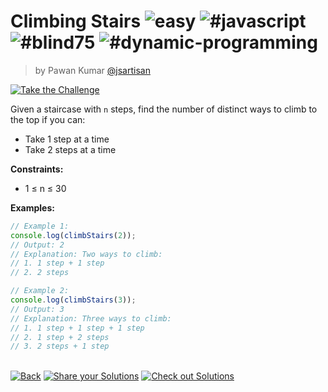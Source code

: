 <!--info-header-start--><h1>Climbing Stairs <img src="https://img.shields.io/badge/-easy-7aad0c" alt="easy"/> <img src="https://img.shields.io/badge/-%23javascript-999" alt="#javascript"/> <img src="https://img.shields.io/badge/-%23blind75-999" alt="#blind75"/> <img src="https://img.shields.io/badge/-%23dynamic--programming-999" alt="#dynamic-programming"/></h1><blockquote><p>by Pawan Kumar <a href="https://github.com/jsartisan" target="_blank">@jsartisan</a></p></blockquote><p><a href="https://frontend-challenges.com/challenges/283-climbing-stairs" target="_blank"><img src="https://img.shields.io/badge/-Take%20the%20Challenge-0d99ff?logo=javascript&logoColor=white" alt="Take the Challenge"/></a> </p><!--info-header-end-->

Given a staircase with `n` steps, find the number of distinct ways to climb to the top if you can:
- Take 1 step at a time
- Take 2 steps at a time

**Constraints:**
- 1 ≤ n ≤ 30

**Examples:**
```typescript
// Example 1:
console.log(climbStairs(2));
// Output: 2
// Explanation: Two ways to climb:
// 1. 1 step + 1 step
// 2. 2 steps

// Example 2:
console.log(climbStairs(3));
// Output: 3
// Explanation: Three ways to climb:
// 1. 1 step + 1 step + 1 step
// 2. 1 step + 2 steps
// 3. 2 steps + 1 step
```


<!--info-footer-start--><br><a href="../../README.md" target="_blank"><img src="https://img.shields.io/badge/-Back-grey" alt="Back"/></a> <a href="https://github.com/jsartisan/frontend-challenges/issues/new?template=answer.md&labels=answer,283,undefined&title=283%20-%20Climbing%20Stairs%20-%20undefined&body=" target="_blank"><img src="https://img.shields.io/badge/-Share%20your%20Solutions-teal" alt="Share your Solutions"/></a> <a href="https://github.com/jsartisan/frontend-challenges/issues?q=label%3A283+label%3Aanswer+sort%3Areactions-%2B1-desc" target="_blank"><img src="https://img.shields.io/badge/-Check%20out%20Solutions-de5a77?logo=awesome-lists&logoColor=white" alt="Check out Solutions"/></a> <!--info-footer-end-->